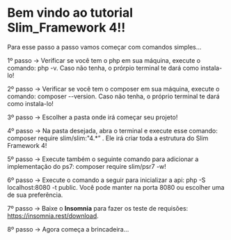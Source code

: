 # Bem vindo ao tutorial Slim_Framework 4!!

Para esse passo a passo vamos começar com comandos simples...

1º passo -> Verificar se você tem o php em sua máquina, execute o comando: php -v. Caso não tenha, o prórpio terminal te dará como instala-lo!

2º passo -> Verificar se você tem o composer em sua máquina, execute o comando: composer --version. Caso não tenha, o próprio terminal te dará como instala-lo!
 
3º passo -> Escolher a pasta onde irá começar seu projeto!

4º passo -> Na pasta desejada, abra o terminal e execute esse comando: composer require slim/slim:"4.*” . Ele irá criar toda a estrutura do Slim Framework 4!

5º passo -> Execute também o seguinte comando para adicionar a implementação do ps7: composer require slim/psr7 -w!

6º passo -> Execute o comando a seguir para inicializar a api: php -S localhost:8080 -t public. Você pode manter na porta 8080 ou escolher uma de sua preferência.

7º passo -> Baixe o **Insomnia** para fazer os teste de requisões: https://insomnia.rest/download.

8º passo -> Agora começa a brincadeira…
